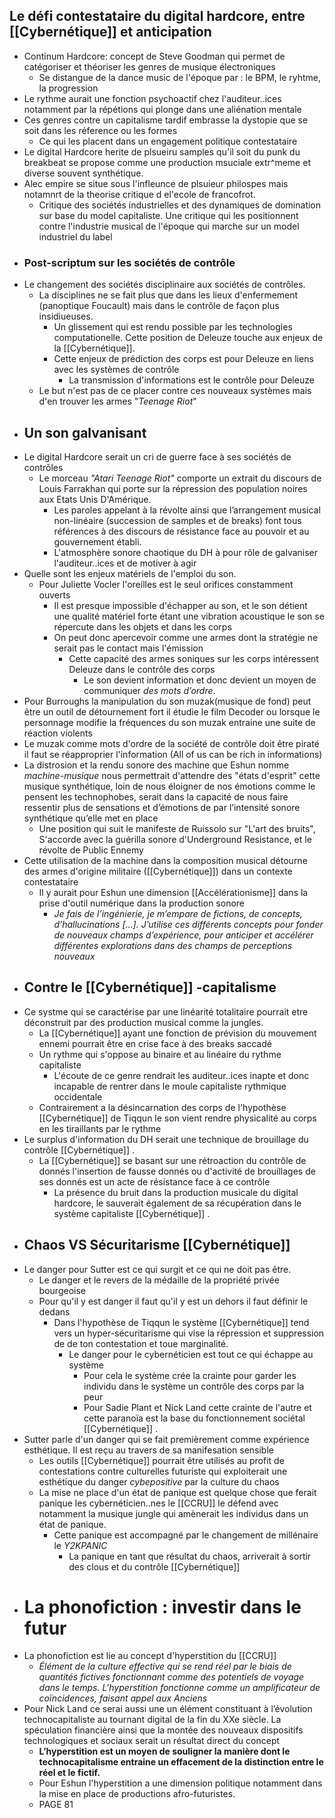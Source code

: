 ## Le défi contestataire du digital hardcore, entre [[Cybernétique]] et anticipation
- Continum Hardcore: concept de Steve Goodman qui permet de catégoriser et théoriser les genres de musique électroniques
	- Se distangue de la dance music de l'époque par : le BPM, le ryhtme, la progression
- Le rythme aurait une fonction psychoactif chez l'auditeur..ices notamment par la répétions qui plonge dans une aliénation mentale
- Ces genres contre un capitalisme tardif embrasse la dystopie que se soit dans les réference ou les formes
	- Ce qui les placent dans un engagement politique contestataire
- Le digital Hardcore herite de plsueiru samples qu'il soit du punk du breakbeat se propose comme une production msuciale extr^meme et diverse souvent synthétique.
- Alec empire se situe sous l'infleunce de plsuieur philospes mais notamnrt de la theorise critique d el'ecole de francofrot.
	- Critique des sociétés industrielles et des dynamiques de domination sur base du model capitaliste. Une critique qui les positionnent contre l'industrie musical de l'époque qui marche sur un model industriel du label
- ### Post-scriptum sur les sociétés de contrôle
- Le changement des sociétés disciplinaire aux sociétés de contrôles.
	- La disciplines ne se fait plus que dans les lieux d'enfermement (panoptique Foucault) mais dans le contrôle de façon plus insidiueuses.
		- Un glissement qui est rendu possible par les technologies computationelle. Cette position de Deleuze touche aux enjeux de la [[Cybernétique]].
		- Cette enjeux de prédiction des corps est pour Deleuze en liens avec les systèmes de contrôle
			- La transmission d'informations est le contrôle pour Deleuze
	- Le but n'est pas de ce placer contre ces nouveaux systèmes mais d'en trouver les armes "*Teenage Riot*"
- ## Un son galvanisant
- Le digital Hardcore serait un cri de guerre face à ses sociétés de contrôles
	- Le morceau *"Atari Teenage Riot"* comporte un extrait du discours de Louis Farrakhan qui porte sur la répression des population noires aux Etats Unis D'Amérique.
		- Les paroles appelant à la révolte ainsi que l’arrangement musical non-linéaire (succession de samples et de breaks) font tous références à des discours de résistance face au pouvoir et au gouvernement établi.
		- L'atmosphère sonore chaotique du DH à pour rôle de galvaniser l'auditeur..ices et de motiver à agir
- Quelle sont les enjeux matériels de l'emploi du son.
	- Pour Juliette Vocler l'oreilles est le seul orifices constamment ouverts
		- Il est presque impossible d'échapper au son, et le son détient une qualité matériel forte étant une vibration acoustique le son se répercute dans les objets et dans les corps
		- On peut donc apercevoir comme une armes dont la stratégie ne serait pas le contact mais l'émission
			- Cette capacité des armes soniques sur les corps intéressent Deleuze dans le contrôle des corps
				- Le son devient information et donc devient un moyen de communiquer *des mots d’ordre*.
- Pour Burroughs la manipulation du son muzak(musique de fond) peut être un outil de détournement fort il étudie le film Decoder ou lorsque le personnage modifie la fréquences du son muzak entraine une suite de réaction violents
- Le muzak comme mots d'ordre de la société de contrôle doit être piraté il faut se réapproprier l'information (All of us can be rich in informations)
- La distrosion et la rendu sonore des machine que Eshun nomme *machine-musique* nous permettrait d'attendre des "états d'esprit" cette musique synthétique, loin de nous éloigner de nos émotions comme le pensent les technophobes, serait dans la capacité de nous faire ressentir plus de sensations et d’émotions de par l’intensité sonore synthétique qu’elle met en place
	- Une position qui suit le manifeste de Ruissolo sur "L'art des bruits", S'accorde avec la guérilla sonore d'Underground Resistance, et le révolte de Public Ennemy
- Cette utilisation de la machine dans la composition musical détourne des armes d'origine militaire ([[Cybernétique]]) dans un contexte contestataire
	- Il y aurait pour Eshun une dimension [[Accélérationisme]] dans la prise d'outil numérique dans la production sonore
		- *Je fais de l’ingénierie, je m’empare de fictions, de concepts, d’hallucinations […]. J’utilise ces différents concepts pour fonder de nouveaux champs d’expérience, pour anticiper et accélérer différentes explorations dans des champs de perceptions nouveaux*
- ## Contre le [[Cybernétique]] -capitalisme
- Ce systme qui se caractérise par une linéarité totalitaire pourrait etre déconstruit par des production musical comme la jungles.
	- La [[Cybernétique]] ayant une fonction de prévision du mouvement ennemi pourrait être en crise face à des breaks saccadé
	- Un rythme qui s'oppose au binaire et au linéaire du rythme capitaliste
		- L'écoute de ce genre rendrait les auditeur..ices inapte et donc incapable de rentrer dans le moule capitaliste rythmique occidentale
	- Contrairement a la désincarnation des corps de l'hypothèse [[Cybernétique]] de Tiqqun le son vient rendre physicalité au corps en les tiraillants par le rythme
- Le surplus d'information du DH serait une technique de brouillage du contrôle [[Cybernétique]] .
	- La [[Cybernétique]] se basant sur une rétroaction du contrôle de donnés l'insertion de fausse donnés ou d'activité de brouillages de ses donnés est un acte de résistance face à ce contrôle
		- La présence du bruit dans la production musicale du digital hardcore, le sauverait également de sa récupération dans le système capitaliste [[Cybernétique]] .
- ## Chaos VS Sécuritarisme [[Cybernétique]]
- Le danger pour Sutter est ce qui surgit et ce qui ne doit pas être.
	- Le danger et le revers de la médaille de la propriété privée bourgeoise
	- Pour qu'il y est danger il faut qu'il y est un dehors il faut définir le dedans
		- Dans l'hypothèse de Tiqqun le système [[Cybernétique]] tend vers un hyper-sécuritarisme qui vise la répression et suppression de de ton contestation et  toue marginalité.
			- Le danger pour le cybernéticien est tout ce qui échappe au système
				- Pour cela le système crée la crainte pour garder les individu dans le système un contrôle des corps par la peur
				- Pour Sadie Plant et Nick Land cette crainte de l'autre et cette paranoïa est la base du fonctionnement sociétal [[Cybernétique]] .
- Sutter parle d'un danger qui se fait premièrement comme expérience esthétique. Il est reçu au travers de sa manifesation sensible
	- Les outils [[Cybernétique]] pourrait être utilisés au profit de contestations contre culturelles futuriste qui exploiterait une esthétique du danger *cybepositive* par la culture du chaos
	- La mise ne place d'un état de panique est quelque chose que ferait panique les cybernéticien..nes le [[CCRU]] le défend avec notamment la musique jungle qui amènerait les individus dans un état de panique.
		- Cette panique est accompagné par le changement de millénaire le *Y2KPANIC*
			- La panique en tant que résultat du chaos, arriverait à sortir des clous et du contrôle [[Cybernétique]]
- # La phonofiction : investir dans le futur
- La phonofiction est lie au concept d'hyperstition du [[CCRU]]
	- *Élément de la culture effective qui se rend réel par le biais de quantités fictives fonctionnant comme des potentiels de voyage dans le temps. L'hyperstition fonctionne comme un amplificateur de coïncidences, faisant appel aux Anciens*
- Pour Nick Land ce serai aussi une un élément constituant à l’évolution technocapitaliste au tournant digital de la fin du XXe siècle. La spéculation financière ainsi que la montée des nouveaux dispositifs technologiques et sociaux serait un résultat direct du concept
	- **L’hyperstition est un moyen de souligner la manière dont le technocapitalisme entraine un effacement de la distinction entre le réel et le fictif.**
	- Pour Eshun l'hyperstition a une dimension politique notamment dans la mise en place de productions afro-futuristes.
	- PAGE 81